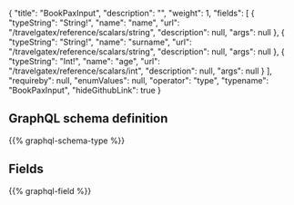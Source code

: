{
  "title": "BookPaxInput",
  "description": "",
  "weight": 1,
  "fields": [
    {
      "typeString": "String!",
      "name": "name",
      "url": "/travelgatex/reference/scalars/string",
      "description": null,
      "args": null
    },
    {
      "typeString": "String!",
      "name": "surname",
      "url": "/travelgatex/reference/scalars/string",
      "description": null,
      "args": null
    },
    {
      "typeString": "Int!",
      "name": "age",
      "url": "/travelgatex/reference/scalars/int",
      "description": null,
      "args": null
    }
  ],
  "requireby": null,
  "enumValues": null,
  "operator": "type",
  "typename": "BookPaxInput",
  "hideGithubLink": true
}
## GraphQL schema definition

{{% graphql-schema-type %}}

## Fields

{{% graphql-field %}}
